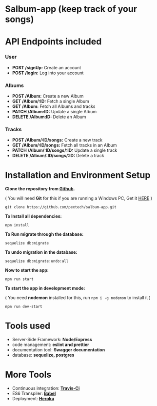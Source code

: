 <!-- ![Build Status](https://github.com/pextech/DutyGenerator/workflows/Node.js%20CI/badge.svg) -->
<!-- [![Maintainability](https://api.codeclimate.com/v1/badges/914387c533a83662f9ad/maintainability)](https://codeclimate.com/github/pextech/DutyGenerator/maintainability)
[![Coverage Status](https://coveralls.io/repos/github/pextech/DutyGenerator/badge.svg?branch=ft-api-duties)](https://coveralls.io/github/pextech/DutyGenerator?branch=ft-api-duties) -->
# Salbum-app (keep track of your songs)

<!-- ![Design preview for the Todo app coding challenge](desktop-preview.jpg) -->

# API Endpoints included

### User

- **POST /signUp:** Create an account
- **POST /login:** Log into your account

### Albums

- **POST /Album:** Create a new Album
- **GET /Album/:ID:** Fetch a single Album 
- **GET /Album:** Fetch all Albums and tracks
- **PATCH /Album:ID:** Update a single Album
- **DELETE /Album:ID:** Delete an Album

### Tracks

- **POST /Album/:ID/songs:** Create a new track
- **GET /Album/:ID/songs:** Fetch all tracks in an Album
- **PATCH /Album/:ID/songs/:ID:** Update a single track
- **DELETE /Album/:ID/songs/:ID:** Delete a track

# Installation and Environment Setup

**Clone the repository from [Github](https://github.com/pextech/DutyGenerator.git).**

( You will need **Git** for this if you are running a Windows PC, Get it [HERE](https://git-scm.com/) )

```
git clone https://github.com/pextech/salbum-app.git
```

**To Install all dependencies:**

```
npm install
```

**To Run migrate through the database:**

```
sequelize db:migrate
```
**To undo migration in the database:**

```
sequelize db:migrate:undo:all
```

**Now to start the app:**

```
npm run start
```

**To start the app in development mode:**

( You need **nodemon** installed for this, run `npm i -g nodemon` to install it )

```
npm run dev-start
```

# Tools used

- Server-Side Framework: **Node/Express**
- code management: **eslint and prettier**
- documentation tool: **Swagger documentation**
- database: **sequelize, postgres**

# More Tools

- Continuous integration: **[Travis-Ci](travis-ci.org)**
- ES6 Transpiler: **[Babel](babeljs.io)**
- Deployment: **[Heroku](https://www.heroku.com)**
